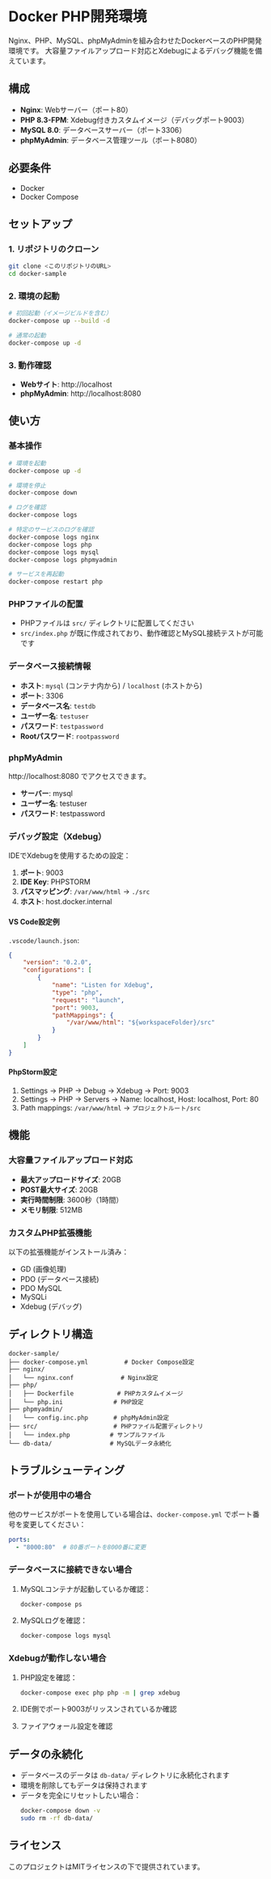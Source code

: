 # Docker PHP開発環境

Nginx、PHP、MySQL、phpMyAdminを組み合わせたDockerベースのPHP開発環境です。
大容量ファイルアップロード対応とXdebugによるデバッグ機能を備えています。

## 構成

- **Nginx**: Webサーバー（ポート80）
- **PHP 8.3-FPM**: Xdebug付きカスタムイメージ（デバッグポート9003）
- **MySQL 8.0**: データベースサーバー（ポート3306）
- **phpMyAdmin**: データベース管理ツール（ポート8080）

## 必要条件

- Docker
- Docker Compose

## セットアップ

### 1. リポジトリのクローン

```bash
git clone <このリポジトリのURL>
cd docker-sample
```

### 2. 環境の起動

```bash
# 初回起動（イメージビルドを含む）
docker-compose up --build -d

# 通常の起動
docker-compose up -d
```

### 3. 動作確認

- **Webサイト**: http://localhost
- **phpMyAdmin**: http://localhost:8080

## 使い方

### 基本操作

```bash
# 環境を起動
docker-compose up -d

# 環境を停止
docker-compose down

# ログを確認
docker-compose logs

# 特定のサービスのログを確認
docker-compose logs nginx
docker-compose logs php
docker-compose logs mysql
docker-compose logs phpmyadmin

# サービスを再起動
docker-compose restart php
```

### PHPファイルの配置

- PHPファイルは `src/` ディレクトリに配置してください
- `src/index.php` が既に作成されており、動作確認とMySQL接続テストが可能です

### データベース接続情報

- **ホスト**: `mysql` (コンテナ内から) / `localhost` (ホストから)
- **ポート**: 3306
- **データベース名**: `testdb`
- **ユーザー名**: `testuser`
- **パスワード**: `testpassword`
- **Rootパスワード**: `rootpassword`

### phpMyAdmin

http://localhost:8080 でアクセスできます。
- **サーバー**: mysql
- **ユーザー名**: testuser
- **パスワード**: testpassword

### デバッグ設定（Xdebug）

IDEでXdebugを使用するための設定：

1. **ポート**: 9003
2. **IDE Key**: PHPSTORM
3. **パスマッピング**: `/var/www/html` → `./src`
4. **ホスト**: host.docker.internal

#### VS Code設定例

`.vscode/launch.json`:

```json
{
    "version": "0.2.0",
    "configurations": [
        {
            "name": "Listen for Xdebug",
            "type": "php",
            "request": "launch",
            "port": 9003,
            "pathMappings": {
                "/var/www/html": "${workspaceFolder}/src"
            }
        }
    ]
}
```

#### PhpStorm設定

1. Settings → PHP → Debug → Xdebug → Port: 9003
2. Settings → PHP → Servers → Name: localhost, Host: localhost, Port: 80
3. Path mappings: `/var/www/html` → `プロジェクトルート/src`

## 機能

### 大容量ファイルアップロード対応

- **最大アップロードサイズ**: 20GB
- **POST最大サイズ**: 20GB
- **実行時間制限**: 3600秒（1時間）
- **メモリ制限**: 512MB

### カスタムPHP拡張機能

以下の拡張機能がインストール済み：
- GD (画像処理)
- PDO (データベース接続)
- PDO MySQL
- MySQLi
- Xdebug (デバッグ)

## ディレクトリ構造

```
docker-sample/
├── docker-compose.yml          # Docker Compose設定
├── nginx/
│   └── nginx.conf             # Nginx設定
├── php/
│   ├── Dockerfile            # PHPカスタムイメージ
│   └── php.ini              # PHP設定
├── phpmyadmin/
│   └── config.inc.php       # phpMyAdmin設定
├── src/                     # PHPファイル配置ディレクトリ
│   └── index.php           # サンプルファイル
└── db-data/                # MySQLデータ永続化
```

## トラブルシューティング

### ポートが使用中の場合

他のサービスがポートを使用している場合は、`docker-compose.yml` でポート番号を変更してください：

```yaml
ports:
  - "8000:80"  # 80番ポートを8000番に変更
```

### データベースに接続できない場合

1. MySQLコンテナが起動しているか確認：
   ```bash
   docker-compose ps
   ```

2. MySQLログを確認：
   ```bash
   docker-compose logs mysql
   ```

### Xdebugが動作しない場合

1. PHP設定を確認：
   ```bash
   docker-compose exec php php -m | grep xdebug
   ```

2. IDE側でポート9003がリッスンされているか確認
3. ファイアウォール設定を確認

## データの永続化

- データベースのデータは `db-data/` ディレクトリに永続化されます
- 環境を削除してもデータは保持されます
- データを完全にリセットしたい場合：
  ```bash
  docker-compose down -v
  sudo rm -rf db-data/
  ```

## ライセンス

このプロジェクトはMITライセンスの下で提供されています。